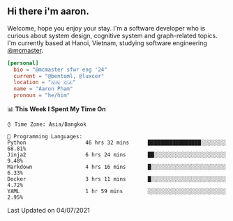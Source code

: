 <h2><b>Hi there i'm aaron. </b></h2>

Welcome, hope you enjoy your stay. I'm a software developer who is curious about system design, cognitive system and graph-related topics. I'm currently based at Hanoi, Vietnam, studying software engineering [@mcmaster](https://www.mcmaster.ca/).

```toml
[personal]
  bio = "@mcmaster sfwr eng '24"
  current = "@bentoml, @luxcer"
  location = "🇻🇳 🇨🇦"
  name = "Aaron Pham"
  pronoun = "he/him"
```
<!--<img src="https://github-readme-stats.vercel.app/api?username=aarnphm&show_icons=true&count_private=true&theme=dark" height="170"/>-->
<!--<img src="https://github-readme-stats.vercel.app/api/top-langs/?username=aarnphm&layout=compact&hide=css&theme=dark" height="170" />-->

<!--START_SECTION:waka-->
📊 **This Week I Spent My Time On** 

```text
⌚︎ Time Zone: Asia/Bangkok

💬 Programming Languages: 
Python                   46 hrs 32 mins      █████████████████░░░░░░░░   68.81% 
Jinja2                   6 hrs 24 mins       ██░░░░░░░░░░░░░░░░░░░░░░░   9.48% 
Markdown                 4 hrs 16 mins       █░░░░░░░░░░░░░░░░░░░░░░░░   6.33% 
Docker                   3 hrs 11 mins       █░░░░░░░░░░░░░░░░░░░░░░░░   4.72% 
YAML                     1 hr 59 mins        ░░░░░░░░░░░░░░░░░░░░░░░░░   2.95%

```


 Last Updated on 04/07/2021
<!--END_SECTION:waka-->

